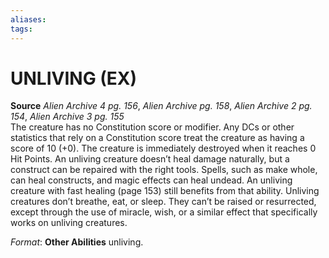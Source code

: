 ```yaml
---
aliases: 
tags: 
---
```

# UNLIVING (EX)

**Source** _Alien Archive 4 pg. 156_, _Alien Archive pg. 158_, _Alien Archive 2 pg. 154_, _Alien Archive 3 pg. 155_  
The creature has no Constitution score or modifier. Any DCs or other statistics that rely on a Constitution score treat the creature as having a score of 10 (+0). The creature is immediately destroyed when it reaches 0 Hit Points. An unliving creature doesn’t heal damage naturally, but a construct can be repaired with the right tools. Spells, such as make whole, can heal constructs, and magic effects can heal undead. An unliving creature with fast healing (page 153) still benefits from that ability. Unliving creatures don’t breathe, eat, or sleep. They can’t be raised or resurrected, except through the use of miracle, wish, or a similar effect that specifically works on unliving creatures.

_Format_: **Other Abilities** unliving.
